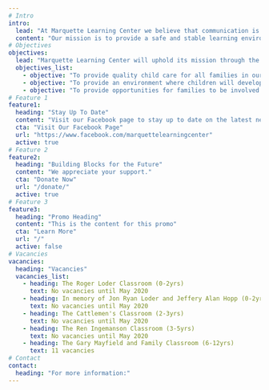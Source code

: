 ```yaml
---
# Intro
intro:
  lead: "At Marquette Learning Center we believe that communication is an important aspect of your child's success and vital to building strong parent/teacher relationships."
  content: "Our mission is to provide a safe and stable learning environment that nurtures a foundation for lifelong success through developmentally appropriate curriculum that stimulates the social, emotional, cognitive, and physical growth of each individual child."
# Objectives
objectives:
  lead: "Marquette Learning Center will uphold its mission through the following objectives:"
  objectives_list:
    - objective: "To provide quality child care for all families in our community and surrounding areas in a nurturing, loving and educational environment."
    - objective: "To provide an environment where children will develop positive social skills while learning about their world though age-appropriate play, projects, and activities."
    - objective: "To provide opportunities for families to be involved with their children's education and have access to parenting support and education resources."
# Feature 1
feature1:
  heading: "Stay Up To Date"
  content: "Visit our Facebook page to stay up to date on the latest news."
  cta: "Visit Our Facebook Page"
  url: "https://www.facebook.com/marquettelearningcenter"
  active: true
# Feature 2
feature2:
  heading: "Building Blocks for the Future"
  content: "We appreciate your support."
  cta: "Donate Now"
  url: "/donate/"
  active: true
# Feature 3
feature3:
  heading: "Promo Heading"
  content: "This is the content for this promo"
  cta: "Learn More"
  url: "/"
  active: false
# Vacancies
vacancies:
  heading: "Vacancies"
  vacancies_list:
    - heading: The Roger Loder Classroom (0-2yrs)
      text: No vacancies until May 2020
    - heading: In memory of Jon Ryan Loder and Jeffery Alan Hopp (0-2yrs)
      text: No vacancies until May 2020
    - heading: The Cattlemen's Classroom (2-3yrs)
      text: No vacancies until May 2020
    - heading: The Ren Ingemanson Classroom (3-5yrs)
      text: No vacancies until May 2020
    - heading: The Gary Mayfield and Family Classroom (6-12yrs)
      text: 11 vacancies
# Contact
contact:
  heading: "For more information:"
---
```

